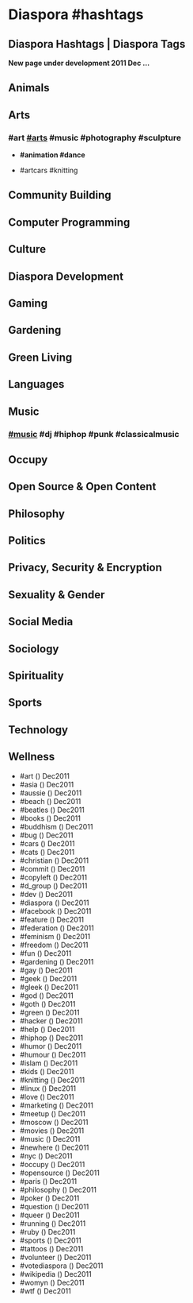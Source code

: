 # Diaspora #hashtags
## Diaspora Hashtags | Diaspora Tags

**New page under development 2011 Dec ...**

## Animals

## Arts

### \#art [\#arts](#) \#music \#photography \#sculpture
- **\#animation \#dance**

- \#artcars \#knitting 

## Community Building

## Computer Programming

## Culture

## Diaspora Development

## Gaming

## Gardening

## Green Living

## Languages

## Music

### [\#music](#) \#dj \#hiphop \#punk \#classicalmusic

## Occupy

## Open Source & Open Content

## Philosophy

## Politics

## Privacy, Security & Encryption

## Sexuality & Gender

## Social Media

## Sociology

## Spirituality

## Sports

## Technology

## Wellness

- \#art () Dec2011 
- \#asia () Dec2011 
- \#aussie () Dec2011 
- \#beach () Dec2011 
- \#beatles () Dec2011 
- \#books () Dec2011 
- \#buddhism () Dec2011 
- \#bug () Dec2011 
- \#cars () Dec2011 
- \#cats () Dec2011 
- \#christian () Dec2011 
- \#commit () Dec2011 
- \#copyleft () Dec2011 
- \#d_group () Dec2011 
- \#dev () Dec2011 
- \#diaspora () Dec2011 
- \#facebook () Dec2011 
- \#feature () Dec2011 
- \#federation () Dec2011 
- \#feminism () Dec2011 
- \#freedom () Dec2011 
- \#fun () Dec2011 
- \#gardening () Dec2011 
- \#gay () Dec2011 
- \#geek () Dec2011 
- \#gleek () Dec2011 
- \#god () Dec2011 
- \#goth () Dec2011 
- \#green () Dec2011 
- \#hacker () Dec2011 
- \#help () Dec2011 
- \#hiphop () Dec2011 
- \#humor () Dec2011 
- \#humour () Dec2011 
- \#islam () Dec2011 
- \#kids () Dec2011 
- \#knitting () Dec2011 
- \#linux () Dec2011 
- \#love () Dec2011 
- \#marketing () Dec2011 
- \#meetup () Dec2011 
- \#moscow () Dec2011 
- \#movies () Dec2011 
- \#music () Dec2011 
- \#newhere () Dec2011 
- \#nyc () Dec2011 
- \#occupy () Dec2011 
- \#opensource () Dec2011 
- \#paris () Dec2011 
- \#philosophy () Dec2011 
- \#poker () Dec2011 
- \#question () Dec2011 
- \#queer () Dec2011 
- \#running () Dec2011 
- \#ruby () Dec2011 
- \#sports () Dec2011 
- \#tattoos () Dec2011 
- \#volunteer () Dec2011 
- \#votediaspora () Dec2011 
- \#wikipedia () Dec2011 
- \#womyn () Dec2011 
- \#wtf () Dec2011